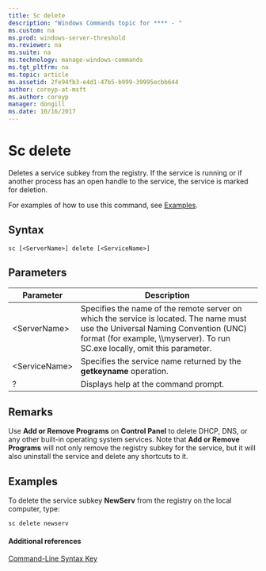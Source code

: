```yaml
---
title: Sc delete
description: "Windows Commands topic for **** - "
ms.custom: na
ms.prod: windows-server-threshold
ms.reviewer: na
ms.suite: na
ms.technology: manage-windows-commands
ms.tgt_pltfrm: na
ms.topic: article
ms.assetid: 2fe94fb3-e4d1-47b5-b999-39995ecbb644
author: coreyp-at-msft
ms.author: coreyp
manager: dongill
ms.date: 10/16/2017
---
```


# Sc delete



Deletes a service subkey from the registry. If the service is running or if another process has an open handle to the service, the service is marked for deletion.

For examples of how to use this command, see [Examples](#BKMK_examples).

## Syntax

```
sc [<ServerName>] delete [<ServiceName>]
```

## Parameters

|Parameter|Description|
|---------|-----------|
|\<ServerName>|Specifies the name of the remote server on which the service is located. The name must use the Universal Naming Convention (UNC) format (for example, \\\\myserver). To run SC.exe locally, omit this parameter.|
|\<ServiceName>|Specifies the service name returned by the **getkeyname** operation.|
|?|Displays help at the command prompt.|

## Remarks

Use **Add or Remove Programs** on **Control Panel** to delete DHCP, DNS, or any other built-in operating system services. Note that **Add or Remove Programs** will not only remove the registry subkey for the service, but it will also uninstall the service and delete any shortcuts to it.

## <a name="BKMK_examples"></a>Examples

To delete the service subkey **NewServ** from the registry on the local computer, type:
```
sc delete newserv
```

#### Additional references

[Command-Line Syntax Key](command-line-syntax-key.md)